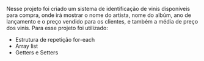 Nesse projeto foi criado um sistema de identificação de vinis disponíveis para compra, onde irá mostrar o nome do artista, nome do albúm, ano de lançamento e o preço vendido para os clientes, e também a média de preço dos vinis.
Para esse projeto foi utilizado:
- Estrutura de repetição for-each
- Array list
- Getters e Setters
  
